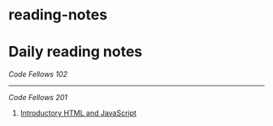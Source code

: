 # reading-notes #
# Daily reading notes #

_Code Fellows 102_

---
_Code Fellows 201_ 
1. [Introductory HTML and JavaScript](https://sunny-lee3.github.io/reading-notes/class-01)

